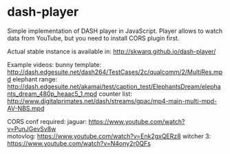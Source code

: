 # dash-player

Simple implementation of DASH player in JavaScript.
Player allows to watch data from YouTube, but you need to install CORS plugin first.

Actual stable instance is available in: http://skwarq.github.io/dash-player/

Example videos:
bunny template: http://dash.edgesuite.net/dash264/TestCases/2c/qualcomm/2/MultiRes.mpd
elephant range: http://dash.edgesuite.net/akamai/test/caption_test/ElephantsDream/elephants_dream_480p_heaac5_1.mpd
counter list: http://www.digitalprimates.net/dash/streams/gpac/mp4-main-multi-mpd-AV-NBS.mpd


CORS conf required:
jaguar: https://www.youtube.com/watch?v=PunJGevSv8w  
motovlog: https://www.youtube.com/watch?v=Enk2gxQERz8
witcher 3: https://www.youtube.com/watch?v=N4ony2r0QFs
